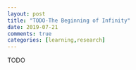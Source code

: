 ```yaml
---
layout: post
title: "TODO-The Beginning of Infinity"
date: 2019-07-21
comments: true
categories: [learning,research]
---
```


TODO